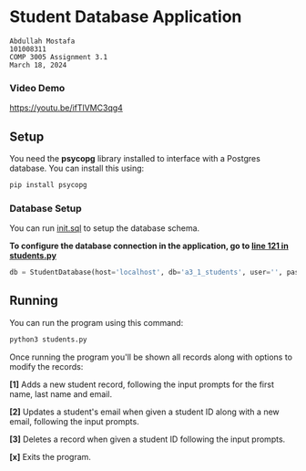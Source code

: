 # Student Database Application

```
Abdullah Mostafa
101008311
COMP 3005 Assignment 3.1
March 18, 2024
```

### Video Demo

https://youtu.be/ifTlVMC3qg4

## Setup

You need the **psycopg** library installed to interface with a Postgres database. You can install this using:

```bash
pip install psycopg 
```


### Database Setup

You can run [init.sql](https://github.com/SaturnOperator/COMP3005-Students-Database/blob/main/init.sql) to setup the database schema.

**To configure the database connection in the application, go to [line 121 in students.py](https://github.com/SaturnOperator/COMP3005-Students-Database/blob/713c547819c4a4b7c1570d482964e5d9f2cfceb9/students.py#L121)**

```python
db = StudentDatabase(host='localhost', db='a3_1_students', user='', password='')
```

## Running

You can run the program using this command:

```bash
python3 students.py
```

Once running the program you'll be shown all records along with options to modify the records:

**[1]** Adds a new student record, following the input prompts for the first name, last name and email.

**[2]** Updates a student's email when given a student ID along with a new email, following the input prompts.

**[3]** Deletes a record when given a student ID following the input prompts.

**[x]** Exits the program.
